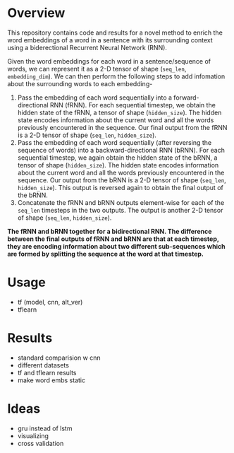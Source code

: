 # Overview
This repository contains code and results for a novel method to enrich the word embeddings of a word in a sentence with its surrounding context using a biderectional Recurrent Neural Network (RNN). 

Given the word embeddings for each word in a sentence/sequence of words, we can represent it as a 2-D tensor of shape (`seq_len`, `embedding_dim`). We can then perform the following steps to add infomation about the surrounding words to each embedding- 

1. Pass the embedding of each word sequentially into a forward-directional RNN (fRNN). For each sequential timestep, we obtain the hidden state of the fRNN, a tensor of shape (`hidden_size`). The hidden state encodes information about the current word and all the words previously encountered in the sequence. Our final output from the fRNN is a 2-D tensor of shape (`seq_len`, `hidden_size`). 
2. Pass the embedding of each word sequentially (after reversing the sequence of words) into a backward-directional RNN (bRNN). For each sequential timestep, we again obtain the hidden state of the bRNN, a tensor of shape (`hidden_size`). The hidden state encodes information about the current word and all the words previously encountered in the sequence. Our output from the bRNN is a 2-D tensor of shape (`seq_len`, `hidden_size`). This output is reversed again to obtain the final output of the bRNN. 
3. Concatenate the fRNN and bRNN outputs element-wise for each of the `seq_len` timesteps in the two outputs. The output is another 2-D tensor of shape (`seq_len`, `hidden_size`).

**The fRNN and bRNN together for a bidirectional RNN. The difference between the final outputs of fRNN and bRNN are that at each timestep, they are encoding information about two different sub-sequences which are formed by splitting the sequence at the word at that timestep.**

# Usage
- tf (model, cnn, alt_ver)
- tflearn

# Results
- standard comparision w cnn
- different datasets
- tf and tflearn results
- make word embs static

# Ideas
- gru instead of lstm
- visualizing
- cross validation
